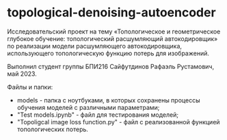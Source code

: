 # topological-denoising-autoencoder
Исследовательский проект на тему «Топологическое и геометрическое глубокое обучение: топологический расшумляющий автокодировщик» по реализации модели расшумляющего автокодировщика, использующего топологическую функцию потерь для изображений.

Выполнил студент группы БПИ216 Сайфутдинов Рафаэль Рустамович, май 2023.

Файлы и папки:
* models - папка с ноутбуками, в которых сохранены процессы обучения моделей с различными параметрами;
* "Test models.ipynb" - файл для тестирования моделей;
* "Topoligcal image loss function.py" - файл с реализованной функцией топологических потерь.
